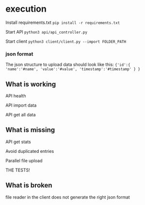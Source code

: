 # execution
Install requirements.txt
`pip install -r requirements.txt`

Start API
`python3 api/api_controller.py`

Start client
`python3 client/client.py --import FOLDER_PATH`

### json format
The json structure to upload data should look like this:
`
{'id':{
  'name':'#name',
  'value':'#value',
  'timestamp':'#timestamp'
  }
}  
`

## What is working
API health

API import data

API get all data

## What is missing
API get stats

Avoid duplicated entries

Parallel file upload

THE TESTS!

## What is broken
file reader in the client does not generate the right json format
